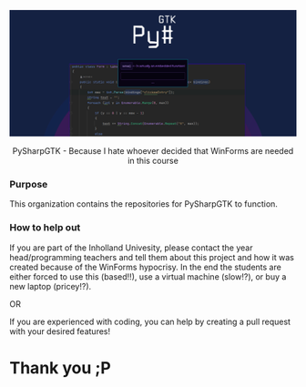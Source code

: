
![1  Amplication main](https://github.com/PySharpGTK/Template/blob/main/Artboarda.png?raw=true)

<div align="center">
 
PySharpGTK - Because I hate whoever decided that WinForms are needed in this course

  </div>
 
### Purpose
This organization contains the repositories for PySharpGTK to function.  

### How to help out
If you are part of the Inholland Univesity, please contact the year head/programming teachers and tell them about this project and how it was created because of the WinForms hypocrisy. In the end the students are either forced to use this (based!!), use a virtual machine (slow!?), or buy a new laptop (pricey!?).

OR

If you are experienced with coding, you can help by creating a pull request with your desired features!

# Thank you ;P
